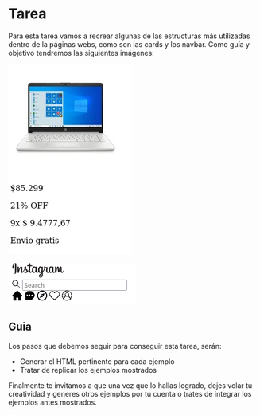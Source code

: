 # Tarea

Para esta tarea vamos a recrear algunas de las estructuras más utilizadas dentro de la páginas webs, como son las cards y los navbar. Como guía y objetivo tendremos
las siguientes imágenes:

![ejemplo_card](card.png)

![ejemplo_navbar](navbar.png)

## Guia

Los pasos que debemos seguir para conseguir esta tarea, serán:

- Generar el HTML pertinente para cada ejemplo
- Tratar de replicar los ejemplos mostrados

Finalmente te invitamos a que una vez que lo hallas logrado, dejes volar tu creatividad y generes otros ejemplos por tu cuenta o trates de integrar los ejemplos antes mostrados.
